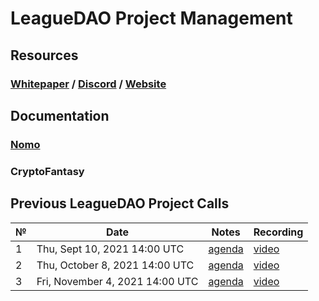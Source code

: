 # **LeagueDAO Project Management**

## **Resources**
### [Whitepaper](https://medium.com/leaguedao/leaguedao-white-paper-a3dbf82050f7) / [Discord](https://discord.gg/leaguedao) / [Website](https://leaguedao.com)

## **Documentation**
### [Nomo](https://github.com/LeagueDAO/LeagueDAO-PM/projects/3)
### CryptoFantasy

## Previous LeagueDAO Project Calls

 №  | Date                             | Notes          | Recording            |
--- | -------------------------------- | -------------- | -------------------- |
 1  | Thu, Sept 10, 2021 14:00 UTC       | [agenda](https://github.com/LeagueDAO/LeagueDAO-PM/issues/1)  | [video](https://youtu.be/wbV5i53Z6oo) |
 2  | Thu, October 8, 2021 14:00 UTC     | [agenda](https://github.com/LeagueDAO/LeagueDAO-PM/issues/2)  | [video](https://youtu.be/rZw2STt4BTA) |
 3  | Fri, November 4, 2021 14:00 UTC    | [agenda](https://github.com/LeagueDAO/LeagueDAO-PM/issues/33) | [video](https://youtu.be/6VjjCp5E3Ss) |

